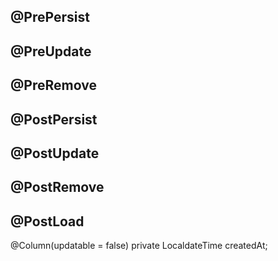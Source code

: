 
## @PrePersist 
## @PreUpdate
## @PreRemove
## @PostPersist
## @PostUpdate
## @PostRemove
## @PostLoad



@Column(updatable = false)
private LocaldateTime createdAt; 